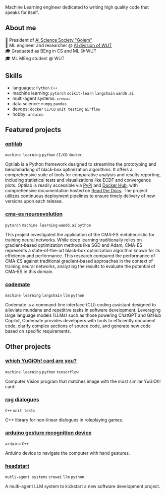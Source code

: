 Machine Learning engineer dedicated to writing high quality code that speaks for itself.

## About me
🔬 President of [AI Science Society "Golem"](https://github.com/KNSI-Golem)  
💼 ML engineer and researcher @ [AI division of WUT](https://ai.ii.pw.edu.pl/en/about/)  
🎓 Graduated as BEng in CS and ML @ WUT  
🎓 ML MEng student @ WUT  

## Skills
- languages: `Python` `C++`
- machine learning: `pytorch` `scikit-learn` `langchain` `wandb.ai`
- multi-agent systems: `crewai`
- data science: `numpy` `pandas`
- devops: `docker` `CI/CD` `unit testing` `airflow`  
- hobby: `arduino`  

## Featured projects

### [optilab](https://github.com/mlojek/optilab)
`machine learning` `python` `CI/CD` `docker`

Optilab is a Python framework designed to streamline the prototyping and benchmarking of black-box optimization algorithms. It offers a comprehensive suite of tools for comparative analysis and results reporting, including statistical tests and visualizations like ECDF and convergence plots. Optilab is readily accessible via [PyPI](https://pypi.org/project/optilab/) and [Docker Hub](https://hub.docker.com/r/mlojek/optilab), with comprehensive documentation hosted on [Read the Docs](https://optilab.readthedocs.io/en/latest/). The project utilizes continuous deployment pipelines to ensure timely delivery of new versions upon each release.

### [cma-es neuroevolution](https://github.com/mlojek/cma_neuroevolution)
`pytorch` `machine learning` `wandb.ai` `python`

This project investigated the application of the CMA-ES metaheuristic for training neural networks. While deep learning traditionally relies on gradient-based optimization methods like SGD and Adam, CMA-ES represents a state-of-the-art black-box optimization algorithm known for its efficiency and performance. This research compared the performance of CMA-ES against traditional gradient-based approaches in the context of training neural networks, analyzing the results to evaluate the potential of CMA-ES in this domain.

### [codemate](https://github.com/mlojek/codemate)
`machine learning` `langchain` `llm` `python`

Codemate is a command-line interface (CLI) coding assistant designed to alleviate mundane and repetitive tasks in software development. Leveraging large language models (LLMs) such as those powering ChatGPT and GitHub Copilot, Codemate provides developers with tools to efficiently document code, clarify complex sections of source code, and generate new code based on specific requirements.

## Other projects

### [which YuGiOh! card are you?](https://github.com/mlojek/which-yugioh-card-are-you)
`machine learning` `python` `tensorflow`

Computer Vision program that matches image with the most similar YuGiOh! card.

### [rpg dialogues](https://github.com/mlojek/rpg-dialogues)
`C++` `unit tests`

C++ library for non-linear dialogues in roleplaying games.

### [arduino gesture recognition device](https://github.com/mlojek/atlas-one)
`arduino` `C++`

Arduino device to navigate the computer with hand gestures.

### [headstart](https://github.com/mlojek/headstart)
`mutli-agent systems` `crewai` `llm` `python`

A multi-agent LLM system to kickstart a new software development project.
